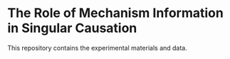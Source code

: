 # The Role of Mechanism Information in Singular Causation
 
This repository contains the experimental materials and data. 

